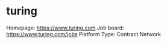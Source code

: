 # turing

Homepage: https://www.turing.com
Job board: https://www.turing.com/jobs
Platform Type: Contract Network